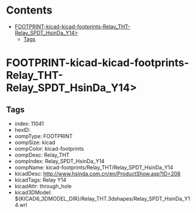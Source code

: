 



Contents
========

* [FOOTPRINT-kicad-kicad-footprints-Relay_THT-Relay_SPDT_HsinDa_Y14>](#footprint-kicad-kicad-footprints-relay_tht-relay_spdt_hsinda_y14)
	* [Tags](#tags)

# FOOTPRINT-kicad-kicad-footprints-Relay_THT-Relay_SPDT_HsinDa_Y14>

## Tags

- index: 11041
- hexID: 
- oompType: FOOTPRINT
- oompSize: kicad
- oompColor: kicad-footprints
- oompDesc: Relay_THT
- oompIndex: Relay_SPDT_HsinDa_Y14
- oompName: kicad-footprints/Relay_THT/Relay_SPDT_HsinDa_Y14
- kicadDesc: http://www.hsinda.com.cn/en/ProductShow.asp?ID=208
- kicadTags: Relay Y14
- kicadAttr: through_hole
- kicad3DModel: ${KICAD6_3DMODEL_DIR}/Relay_THT.3dshapes/Relay_SPDT_HsinDa_Y14.wrl
